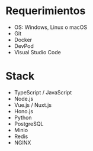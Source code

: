 # Requerimientos
- OS: Windows, Linux o macOS
- Git
- Docker
- DevPod
- Visual Studio Code

# Stack
- TypeScript / JavaScript
- Node.js
- Vue.js / Nuxt.js
- Hono.js
- Python
- PostgreSQL
- Minio
- Redis
- NGINX
